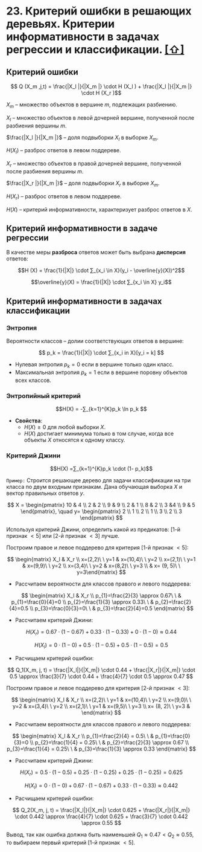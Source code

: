 # 23. Критерий ошибки в решающих деревьях. Критерии информативности в задачах регрессии и классификации. [[⇧]](../questions-list.md)

## Критерий ошибки

$$ Q (X_m ,j,t) = \frac{|X_l |}{|X_m |} \cdot H (X_l ) + \frac{|X_l |}{|X_m |} \cdot H (X_r )$$

$X_m$ – множество объектов в вершине $m$, подлежащих разбиению.

$X_l$ – множество объектов в левой дочерней вершине, полученной после разбиения вершины $m$.

$\frac{|X_l |}{|X_m |}$ – доля подвыборки $X_l$ в выборке $X_m$.

$H(X_l )$ – разброс ответов в левом поддереве.

$X_r$ – множество объектов в правой дочерней вершине, полученной после разбиения вершины $m$.

$\frac{|X_r |}{|X_m |}$ – доля подвыборки $X_r$ в выборке $X_m$.

$H(X_r)$ – разброс ответов в левом поддереве.

$H(X)$ – критерий информативности, характеризует разброс ответов в $X$.

## Критерий информативности в задаче регрессии

В качестве меры **разброса** ответов может быть выбрана **дисперсия** ответов:

$$H (X) = \frac{1}{|X|} \cdot ∑_{x_i \in X}(y_i - \overline{y}(X))^2$$

$$\overline{y}(X) = \frac{1}{|X|} \cdot ∑_{x_i \in X} y_i$$

## Критерий информативности в задачах классификации

### Энтропия

Вероятности классов – долии соответствующих ответов в вершине:

$$
p_k = \frac{1}{|X|} \cdot ∑_{x_i in X}[y_i = k]
$$

- Нулевая энтропия $p_k = 0$ если в вершине только один класс.
- Максимальная энтропия $p_k = 1$ если в вершине поровну объектов всех классов.

### Энтропийный критерий

$$H(X) = -∑_{k=1}^{K}p_k \ln p_k $$

- **Свойства**:
  - $H(X) \ge 0$ для любой выборки $X$.
  - $H(X)$ достигает минимума только в том случае, когда все объекты $X$ относятся к одному классу.

### Критерий Джини

$$H(X) =∑_{k=1}^{K}p_k \cdot (1- p_k)$$

`Пример:` Строится решающее дерево для задачи классификации на три класса по двум входным признакам. Дана обучающая выборка $X$ и вектор правильных ответов $y$.

$$
X = \begin{pmatrix} 10 & 4 \\
2 & 2 \\
9 & 9 \\
2 & 1 \\
8 & 2 \\
3 &4 \\
9 & 5 \end{pmatrix}, \quad y= \begin{pmatrix} 2 \\
1 \\
2 \\
1 \\
3 \\
2 \\
3 \end{pmatrix}
$$

Используя критерий Джини, определить какой из предикатов: $[1$-й признак $< 5]$ или $[2$-й признак $< 3]$ лучше.

Построим правое и левое поддерево для критерия $[1$-й признак $< 5]$:

$$
\begin{matrix}
X_l & X_r \\
x=(2,2)\ \ y=1 & x=(10,4)\ \ y=2 \\
x=(2,1)\ \ y=1 & x=(9,9)\ \ y=2 \\
x=(3,4)\ \ y=2 & x=(8,2)\ \ y=3 \\
& x= (9, 5)\ \ y=3\end{matrix}
$$

- Рассчитаем вероятности для классов правого и левого поддерева:

$$
\begin{matrix}
X_l & X_r \\
p_{1}=\frac{2}{3} \approx 0.67\ \ & p_{1}=\frac{0}{4}=0 \\
p_{2}=\frac{1}{3} \approx  0.33\ \ & p_{2}=\frac{2}{4}=0.5 \\
p_{3}=\frac{0}{3}=0\ \ & p_{3}=\frac{2}{4}=0.5 \end{matrix}
$$

- Рассчитаем критерий Джини:

$$
H(X_r) = 0.67 \cdot (1-0.67) + 0.33 \cdot (1-0.33) + 0 \cdot (1-0) \approx  0.44
$$

$$
H(X_l) = 0 \cdot (1-0) + 0.5 \cdot (1-0.5) + 0.5 \cdot (1-0.5) = 0.5
$$

- Расчищаем критерий ошибки:

$$
Q_1(X_m, j, t) = \frac{|X_l|}{|X_m|} \cdot 0.44 + \frac{|X_r|}{|X_m|} \cdot 0.5 \approx \frac{3}{7} \cdot 0.44 + \frac{4}{7} \cdot 0.5 \approx 0.47
$$

Построим правое и левое поддерево для критерия $[2$-й признак $< 3]$:

$$
\begin{matrix}
X_l & X_r \\
x=(2,2)\ \ y=1 & x=(10,4)\ \ y=2 \\
x=(9,0)\ \ y=2 & x=(3,4)\ \ y=2 \\
x=(2,1)\ \ y=1 & x=(9,5)\ \ y=3 \\
x= (8, 2)\ \ y=3 &  \end{matrix}
$$

- Рассчитаем вероятности для классов правого и левого поддерева:

$$
\begin{matrix}
X_l & X_r \\
p_{1}=\frac{2}{4} = 0.5\ \ & p_{1}=\frac{0}{3}=0 \\
p_{2}=\frac{1}{4} = 0.25\ \ & p_{2}=\frac{2}{3} \approx 0.67 \\
p_{3}=\frac{1}{4} = 0.25\ \ & p_{3}=\frac{1}{3} \approx 0.33 \end{matrix}
$$

- Рассчитаем критерий Джини:

$$
H(X_r) = 0.5 \cdot (1-0.5) + 0.25 \cdot (1-0.25) + 0.25 \cdot (1-0.25) = 0.625
$$

$$
H(X_l) = 0 \cdot (1-0) + 0.67 \cdot (1-0.67) + 0.33 \cdot (1-0.33) \approx 0.442
$$

- Расчищаем критерий ошибки:

$$
Q_2(X_m, j, t) = \frac{|X_l|}{|X_m|} \cdot 0.625 + \frac{|X_r|}{|X_m|} \cdot 0.442 \approx \frac{4}{7} \cdot 0.625 + \frac{3}{7} \cdot 0.442 \approx 0.55
$$

Вывод, так как ошибка должна быть наименьшей $Q_1 \approx 0.47 < Q_2 \approx 0.55$, то выбираем первый критерий $[1$-й признак $< 5]$.
